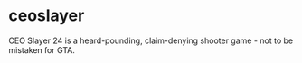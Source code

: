 # ceoslayer
CEO Slayer 24 is a heard-pounding, claim-denying shooter game - not to be mistaken for GTA.
